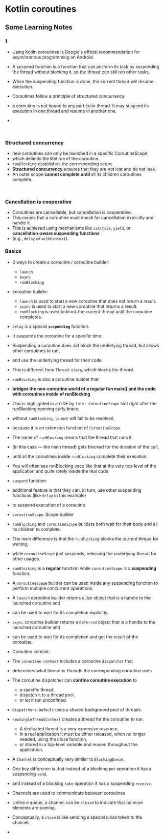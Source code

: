 # Kotlin coroutines

## Some Learning Notes ##

### 1
* Using Kotlin coroutines is Google's official recommendation for asynchronous programming on Android.
* A suspend function is a function that can perform its task by suspending the thread without blocking it, so the thread can still run other tasks.  
* When the suspending function is done, the current thread will resume execution.
* Coroutines follow a principle of structured concurrency.

* a coroutine is not bound to any particular thread. It may suspend its execution in one thread and resume in another one.
* 
&nbsp;

### Structured concurrency
* new coroutines can only be launched in a specific CoroutineScope 
* which delimits the lifetime of the coroutine.
* `runBlocking` establishes the corresponding scope
* **Structured concurrency** ensures that they are not lost and do not leak.
* An outer scope **cannot complete until** all its children coroutines complete.

&nbsp;

### Cancellation is cooperative
* Coroutines are cancellable, but cancellation is cooperative.
* This means that a coroutine must check for cancellation explicitly and handle it.
* This is achieved using mechanisms like `isActive`, `yield`, or **cancellation-aware suspending functions** 
* (e.g., `delay` or `withContext`).


### Basics
* 3 ways to create a coroutine / coroutine builder: 
  * `launch`
  * `async`
  * `runBlocking`

* coroutine builder: 
  * `launch` is used to start a new coroutine that does not return a result.
  * `async` is used to start a new coroutine that returns a result.
  * `runBlocking` is used to block the current thread until the coroutine completes.

* `delay` is a special **`suspending`** function. 
* It suspends the coroutine for a specific time. 
* Suspending a coroutine does not block the underlying thread, but allows other coroutines to run,
* and use the underlying thread for their code. 
* This is different from `Thread.sleep`, which blocks the thread. 

* `runBlocking` is also a coroutine builder that 
* **bridges the non-coroutine world of a regular fun main() and the code with coroutines inside of runBlocking**. 
* This is highlighted in an IDE by `this: CoroutineScope` hint right after the runBlocking opening curly brace. 
* without `runBlocking`, `launch` will fail to be resolved, 
* because it is an extension function of `CoroutineScope`. 
* The name of `runBlocking` means that the thread that runs it 
* (in this case — the main thread) gets blocked for the duration of the call, 
* until all the coroutines inside `runBlocking` complete their execution. 
* You will often see runBlocking used like that at the very top-level of the application and quite rarely inside the real code. 

* `suspend` function: 
* additional feature is that they can, in turn, use other suspending functions (like `delay` in this example) 
* to suspend execution of a coroutine.

* `coroutineScope`: Scope builder
* `runBlocking` and `coroutineScope` builders both wait for their body and all its children to complete.
* The main difference is that the `runBlocking` blocks the current thread for waiting, 
* while `coroutineScope` just suspends, releasing the underlying thread for other usages. 
* `runBlocking` is a **regular** function while `coroutineScope` is a **suspending** function.

* A `coroutineScope` builder can be used inside any suspending function to perform multiple concurrent operations.

* A `launch` coroutine builder returns a `Job` object that is a handle to the launched coroutine and 
* can be used to wait for its completion explicitly.

* `async` coroutine builder returns a `Deferred` object that is a handle to the launched coroutine and
* can be used to wait for its completion and get the result of the coroutine.

* Coroutine context: 
* The `coroutine context` includes a coroutine `dispatcher` that 
* determines what thread or threads the corresponding coroutine uses. 
* The coroutine dispatcher can **confine coroutine execution** to 
  * a specific thread, 
  * dispatch it to a thread pool, 
  * or let it run unconfined.
* `Dispatchers.Default` uses a shared background pool of threads.
* `newSingleThreadContext` creates a thread for the coroutine to run. 
  * A dedicated thread is a very expensive resource. 
  * In a real application it must be either released, when no longer needed, using the close function, 
  * or stored in a top-level variable and reused throughout the application.


* A `Channel` is conceptually very similar to `BlockingQueue`. 
* One key difference is that instead of a blocking `put` operation it has a suspending `send`, 
* and instead of a blocking `take` operation it has a suspending `receive`.
* Channels are used to communicate between coroutines
* Unlike a queue, a channel can be `closed` to indicate that no more elements are coming. 
* Conceptually, a `close` is like sending a special close token to the channel. 
* 

&nbsp;




